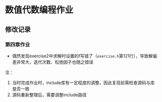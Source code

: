 # 数值代数编程作业

## 修改记录
### 第四章作业
- 偶然发现exercise2中求解时设置的f写错了（```exercise.h```第121行），导致解偏差非常大，迭代次数、松弛因子也随之错误

注：
1. 当时完成作业时，include库有一定程度的调整，因此复现前需检查源码与库是否一致
2. 源码重新整理后，需要调整include路径